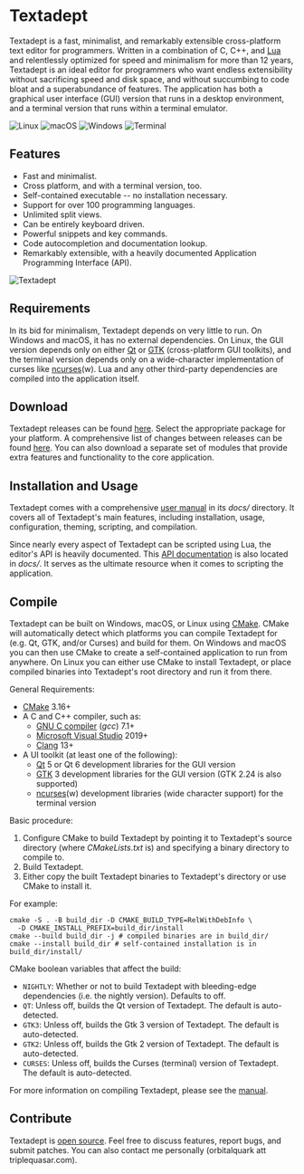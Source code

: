 # Textadept

Textadept is a fast, minimalist, and remarkably extensible cross-platform text editor for
programmers. Written in a combination of C, C++, and [Lua][] and relentlessly optimized for
speed and minimalism for more than 12 years, Textadept is an ideal editor for programmers who
want endless extensibility without sacrificing speed and disk space, and without succumbing to
code bloat and a superabundance of features. The application has both a graphical user interface
(GUI) version that runs in a desktop environment, and a terminal version that runs within a
terminal emulator.

![Linux](https://orbitalquark.github.io/textadept/images/linux.png)
![macOS](https://orbitalquark.github.io/textadept/images/macosx.png)
![Windows](https://orbitalquark.github.io/textadept/images/win32.png)
![Terminal](https://orbitalquark.github.io/textadept/images/ncurses.png)

[Lua]: https://lua.org

## Features

- Fast and minimalist.
- Cross platform, and with a terminal version, too.
- Self-contained executable -- no installation necessary.
- Support for over 100 programming languages.
- Unlimited split views.
- Can be entirely keyboard driven.
- Powerful snippets and key commands.
- Code autocompletion and documentation lookup.
- Remarkably extensible, with a heavily documented Application Programming Interface (API).

![Textadept](https://orbitalquark.github.io/textadept/images/splitviews.png)

## Requirements

In its bid for minimalism, Textadept depends on very little to run. On Windows and macOS,
it has no external dependencies. On Linux, the GUI version depends only on either [Qt][] or
[GTK][] (cross-platform GUI toolkits), and the terminal version depends only on a wide-character
implementation of curses like [ncurses][](w). Lua and any other third-party dependencies are
compiled into the application itself.

[Qt]: https://www.qt.io/
[GTK]: https://gtk.org
[ncurses]: https://invisible-island.net/ncurses/ncurses.html

## Download

Textadept releases can be found [here][1]. Select the appropriate package for your platform. A
comprehensive list of changes between releases can be found [here][2]. You can also download
a separate set of modules that provide extra features and functionality to the core application.

[1]: https://github.com/orbitalquark/textadept/releases
[2]: https://orbitalquark.github.io/textadept/changelog.html

## Installation and Usage

Textadept comes with a comprehensive [user manual][] in its *docs/* directory. It covers all
of Textadept's main features, including installation, usage, configuration, theming, scripting,
and compilation.

Since nearly every aspect of Textadept can be scripted using Lua, the editor's API is heavily
documented. This [API documentation][] is also located in *docs/*. It serves as the ultimate
resource when it comes to scripting the application.

[user manual]: https://orbitalquark.github.io/textadept/manual.html
[API documentation]: https://orbitalquark.github.io/textadept/api.html

## Compile

Textadept can be built on Windows, macOS, or Linux using [CMake][]. CMake will automatically
detect which platforms you can compile Textadept for (e.g. Qt, GTK, and/or Curses) and build
for them. On Windows and macOS you can then use CMake to create a self-contained application
to run from anywhere. On Linux you can either use CMake to install Textadept, or place compiled
binaries into Textadept's root directory and run it from there.

General Requirements:

- [CMake][] 3.16+
- A C and C++ compiler, such as:
  - [GNU C compiler][] (*gcc*) 7.1+
  - [Microsoft Visual Studio][] 2019+
  - [Clang][] 13+
- A UI toolkit (at least one of the following):
  - [Qt][] 5 or Qt 6 development libraries for the GUI version
  - [GTK][] 3 development libraries for the GUI version (GTK 2.24 is also supported)
  - [ncurses][](w) development libraries (wide character support) for the terminal version

Basic procedure:

1. Configure CMake to build Textadept by pointing it to Textadept's source directory (where
   *CMakeLists.txt* is) and specifying a binary directory to compile to.
2. Build Textadept.
3. Either copy the built Textadept binaries to Textadept's directory or use CMake to install it.

For example:

    cmake -S . -B build_dir -D CMAKE_BUILD_TYPE=RelWithDebInfo \
      -D CMAKE_INSTALL_PREFIX=build_dir/install
    cmake --build build_dir -j # compiled binaries are in build_dir/
    cmake --install build_dir # self-contained installation is in build_dir/install/

CMake boolean variables that affect the build:

- `NIGHTLY`: Whether or not to build Textadept with bleeding-edge dependencies (i.e. the nightly
   version). Defaults to off.
- `QT`: Unless off, builds the Qt version of Textadept. The default is auto-detected.
- `GTK3`: Unless off, builds the Gtk 3 version of Textadept. The default is auto-detected.
- `GTK2`: Unless off, builds the Gtk 2 version of Textadept. The default is auto-detected.
- `CURSES`: Unless off, builds the Curses (terminal) version of Textadept. The default is
   auto-detected.

For more information on compiling Textadept, please see the [manual][].

[CMake]: https://cmake.org
[GNU C compiler]: https://gcc.gnu.org
[Microsoft Visual Studio]: https://visualstudio.microsoft.com/
[Clang]: https://clang.llvm.org/
[Qt]: https://www.qt.io
[GTK]: https://gtk.org
[ncurses]: https://invisible-island.net/ncurses/ncurses.html
[manual]: https://orbitalquark.github.io/textadept/manual.html#compiling

## Contribute

Textadept is [open source][]. Feel free to discuss features, report bugs, and submit patches. You
can also contact me personally (orbitalquark att triplequasar.com).

[open source]: https://github.com/orbitalquark/textadept
